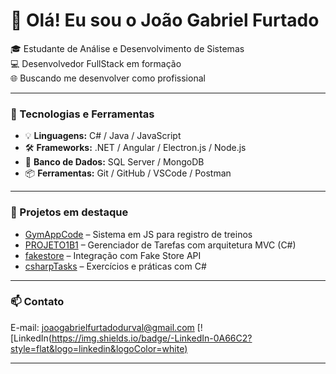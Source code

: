 # 👋 Olá! Eu sou o João Gabriel Furtado

🎓 Estudante de Análise e Desenvolvimento de Sistemas  
💻 Desenvolvedor FullStack em formação  
🌐 Buscando me desenvolver como profissional

---

### 🚀 Tecnologias e Ferramentas

- 💡 **Linguagens:** C# / Java / JavaScript  
- 🛠️ **Frameworks:** .NET / Angular / Electron.js / Node.js
- 💾 **Banco de Dados:** SQL Server / MongoDB  
- 📦 **Ferramentas:** Git / GitHub / VSCode / Postman

---

### 📌 Projetos em destaque

- [GymAppCode](https://github.com/JoaoGabrielFurtado/GymAppCode) – Sistema em JS para registro de treinos
- [PROJETO1B1](https://github.com/JoaoGabrielFurtado/PROJETO1B1) – Gerenciador de Tarefas com arquitetura MVC (C#)
- [fakestore](https://github.com/JoaoGabrielFurtado/fakestore) – Integração com Fake Store API
- [csharpTasks](https://github.com/JoaoGabrielFurtado/csharpTasks) – Exercícios e práticas com C#

---

### 📫 Contato

E-mail: joaogabrielfurtadodurval@gmail.com
[![LinkedIn([https://img.shields.io/badge/-LinkedIn-0A66C2?style=flat&logo=linkedin&logoColor=white)]([https://www.linkedin.com/in/joao-gabriel-furtado-duval-6306162b3](https://www.linkedin.com/in/joão-gabriel-furtado-6306162b3/)](https://www.linkedin.com/in/joão-gabriel-furtado-6306162b3/))

---

